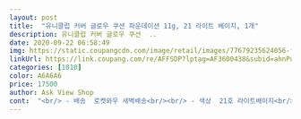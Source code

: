 ```yaml
---
layout: post 
title:  "유니클럽 커버 글로우 쿠션 파운데이션 11g, 21 라이트 베이지, 1개" 
description: 유니클럽 커버 글로우 쿠션  ..
date: 2020-09-22 06:58:49 
img: https://static.coupangcdn.com/image/retail/images/77679235624056-fc9d19d4-cdbe-4e5c-a235-47eeb7240eaa.jpg 
linkUrl: https://link.coupang.com/re/AFFSDP?lptag=AF3600438&subid=ahnPublicAsk&pageKey=1656739100&itemId=2822779344&vendorItemId=70812256837&traceid=V0-113-d701a3cd54fc585a 
categories: [1010] 
color: A6A6A6 
price: 17500 
author: Ask View Shop 
cont:  "<br/> - 배송  로켓와우 새벽배송<br/><br/> - 색상  21호 라이트베이지<br/><br/> - 용기  자석형이라서 편한점도 있지만 개인적으로 자석형은 바닥에 놓쳤을 때 케이스가 열려서 안에 펌프가 바닥에 떨어지면 위생적으로 좋지않다고 생각해요.<br/><br/><br/> - 유통기한  2022.<br/>10.<br/>07<br/><br/> - 자외선 차단율이 50%로 높고, 미백, 주름개선 기능이 있다고 해서 샀어요.<br/><br/><br/> - 지속력  지성피부임에도 불구하고 생각보다 오래가서 놀랐어요.<br/><br/><br/> - 커버력  좋음.<br/> 얇게 가볍게 바르기에 좋고, 완벽한 기대이상의 커버력은 아니지만 70% 이상의 커버력은 있음.<br/> 동봉된 에어쿠션으로 얇게 펴서 바르면 밀림없고 끈적이지 않아서 좋아요.<br/><br/><br/> - 향  나쁘지 않고, 레몬향? 로션향이라고 해야하나? 사용하는데 불쾌한 인공화장품 향은 아니여서 사용 할 만 해요<br/>21호와 23호 이렇게 두가지 색상이 있는데요.<br/> 보통 피부시라면 아마 가의 21호가 맞으실 듯.<br/> 조금 까무잡잡한 편이시거나 태닝하신 피무는 23호랄 선택하세요! 마스크를 쓴다고 해서 메이크업을 안해도 된다고 생각하면 오산.<br/>ㅠ 서비스직에 있는 저 같은 경우는 마스크를 쓰고 있어서 항상 메이크업을 해야 한답니다.<br/>ㅠㅠ 대신 많이 간소화지기는 해서 썬크림 위에 바로 팩트로 톡톡 두드려 준답니다.<br/> 그리고 루스파우더로 기름기만 잡아주면 마스크에도 묻어나지 않는 저만의 메이크업 완성이랍니다.<br/> 색상도 피부랑 자연스럽게 튀지 않아서 딱이에요!!<br/> 사실 전 완전 깔끔하거나 완전 귀엽거나 완전 예쁜곽 아니면 싫어하는데요 ㅋㅋ(어중간한거 싫어함)<br/> 새벽배송으로 받았습니다!<br/> 저는 그 유명한 쿠션을 써도 자꾸 오래 못가는데 이 제품은 꽤 오래 갔어요!<br/> 진짜 이 제품 커버력을 보고 너무 감탄만 했어요!!<br/> 추천해요! 진짜 맘에 듭니다.<br/><br/>그리고 좋은점이  그 뚜껑여는부분에 딸깍하고 여는게 아니라, 자석으로 여는거라 편하더라구요<br/>만족스럽습니다<br/>몇번 탁탁했더니 커버가 되네요 ㅋㅋ<br/>배송<br/>아직 떨어뜨려 본 적이 없어서 이부분은 자석형과 버튼형의 개인적인 차이점이라고 생각해요<br/>여름보다 가을철에 피부에 더 신경을 못쓰는거 같아서 기존에 사용하던 제품도 다 떨어졌고, 기존에 지성피부라 매트한것만 사용했었는데, 피부가 건조해지면서 수분력 좋은제품으로 샀어요.<br/><br/>오전에 발랐는데 오후되도 무너지지 않았고, 얇게 발라서 그런건지 모르겠지만 수정하기에도 어렵지 않았어요.<br/><br/>완벽한 커버력이면 두꺼워서 오히려 신부화장 한 것 처럼 보이는데, 얇게 잘 발려서 자연스러운 연출 가능해요<br/>용기<br/>이 제품은 곽이 너무 깔끔해서 마음에 들었어요!<br/>자석이 잘 열리고 그럴줄 알았는데 진짜 열리지도 않아요!<br/>전체적 추천<br/>전체적으로 사용하는데 있어서 아직까지는 특별한 문제는 없었어요.<br/><br/>지속력<br/>커버력<br/>커버력이 진짜,,, 장난아닙니다!<br/>쿠션을 고민하던중 제 눈에 띄어서 구입하게 되었어요!<br/>" 
---
```

